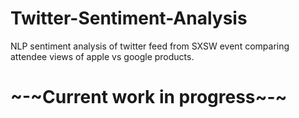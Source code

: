 # Twitter-Sentiment-Analysis
NLP sentiment analysis of twitter feed from SXSW event comparing attendee views of apple vs google products.

# **~-~Current work in progress~-~**
